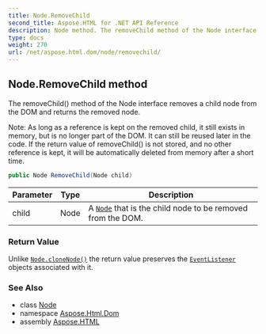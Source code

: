 ```yaml
---
title: Node.RemoveChild
second_title: Aspose.HTML for .NET API Reference
description: Node method. The removeChild method of the Node interface removes a child node from the DOM and returns the removed node
type: docs
weight: 270
url: /net/aspose.html.dom/node/removechild/
---
```

## Node.RemoveChild method

The removeChild() method of the Node interface removes a child node from the DOM and returns the removed node.

Note: As long as a reference is kept on the removed child, it still exists in memory, but is no longer part of the DOM. It can still be reused later in the code. If the return value of removeChild() is not stored, and no other reference is kept, it will be automatically deleted from memory after a short time.

```csharp
public Node RemoveChild(Node child)
```

| Parameter | Type | Description |
| --- | --- | --- |
| child | Node | A [`Node`](../) that is the child node to be removed from the DOM. |

### Return Value

Unlike [`Node.cloneNode()`](../clonenode/) the return value preserves the [`EventListener`](../../../aspose.html.dom.events/ieventlistener/) objects associated with it.

### See Also

* class [Node](../)
* namespace [Aspose.Html.Dom](../../../aspose.html.dom/)
* assembly [Aspose.HTML](../../../)
